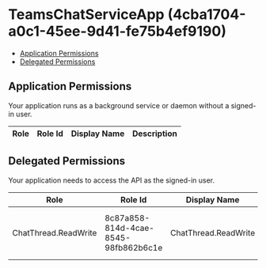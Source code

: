 # TeamsChatServiceApp (4cba1704-a0c1-45ee-9d41-fe75b4ef9190)
- [Application Permissions](#application-permissions)
- [Delegated Permissions](#delegated-permissions)

## Application Permissions
Your application runs as a background service or daemon without a signed-in user.

| Role | Role Id | Display Name | Description |
|---|---|---|---|

## Delegated Permissions
Your application needs to access the API as the signed-in user. 

| Role | Role Id | Display Name | Description |
|---|---|---|---|
| ChatThread.ReadWrite | 8c87a858-814d-4cae-8545-98fb862b6c1e | ChatThread.ReadWrite | This allows to do Read Write on Chat Thread |

